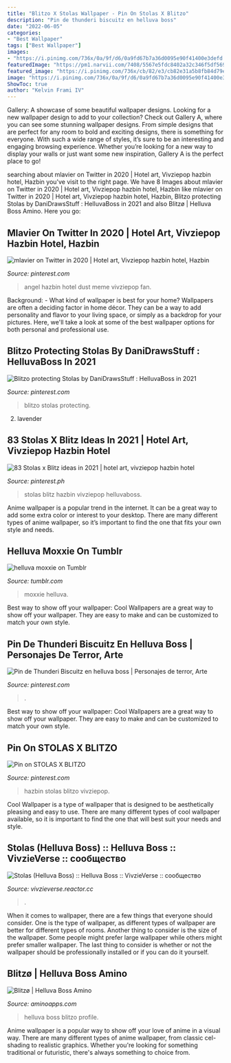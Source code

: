 ```yaml
---
title: "Blitzo X Stolas Wallpaper - Pin On Stolas X Blitzo"
description: "Pin de thunderi biscuitz en helluva boss"
date: "2022-06-05"
categories:
- "Best Wallpaper"
tags: ["Best Wallpaper"]
images:
- "https://i.pinimg.com/736x/0a/9f/d6/0a9fd67b7a36d0095e90f41400e3defd.jpg"
featuredImage: "https://pm1.narvii.com/7408/5567e5fdc8402a32c346f5df5693211895133989r1-694-694v2_hq.jpg"
featured_image: "https://i.pinimg.com/736x/cb/82/e3/cb82e31a5b8fb84d79e88a9c90eea14d.jpg"
image: "https://i.pinimg.com/736x/0a/9f/d6/0a9fd67b7a36d0095e90f41400e3defd.jpg"
ShowToc: true
author: "Kelvin Frami IV"
---
```



Gallery: A showcase of some beautiful wallpaper designs.
Looking for a new wallpaper design to add to your collection? Check out Gallery A, where you can see some stunning wallpaper designs. From simple designs that are perfect for any room to bold and exciting designs, there is something for everyone. With such a wide range of styles, it’s sure to be an interesting and engaging browsing experience. Whether you’re looking for a new way to display your walls or just want some new inspiration, Gallery A is the perfect place to go!
		
		
		
		
		
		
		
	

		
searching about mlavier on Twitter in 2020 | Hotel art, Vivziepop hazbin hotel, Hazbin you've visit to the right page. We have 8 Images about mlavier on Twitter in 2020 | Hotel art, Vivziepop hazbin hotel, Hazbin like mlavier on Twitter in 2020 | Hotel art, Vivziepop hazbin hotel, Hazbin, Blitzo protecting Stolas by DaniDrawsStuff : HelluvaBoss in 2021 and also Blitzø | Helluva Boss Amino. Here you go:
		
    
## Mlavier On Twitter In 2020 | Hotel Art, Vivziepop Hazbin Hotel, Hazbin

<img loading=lazy src="https://i.pinimg.com/736x/cb/82/e3/cb82e31a5b8fb84d79e88a9c90eea14d.jpg" onerror="this.onerror=null;this.src='https://tse3.mm.bing.net/th?id=OIP.nrspZvz0ynA81UrSvzFBAgHaGt&amp;pid=15.1';" alt="mlavier on Twitter in 2020 | Hotel art, Vivziepop hazbin hotel, Hazbin">

_Source: pinterest.com_

>angel hazbin hotel dust meme vivziepop fan. 

	

Background: - What kind of wallpaper is best for your home?
Wallpapers are often a deciding factor in home décor. They can be a way to add personality and flavor to your living space, or simply as a backdrop for your pictures. Here, we'll take a look at some of the best wallpaper options for both personal and professional use.

    
## Blitzo Protecting Stolas By DaniDrawsStuff : HelluvaBoss In 2021

<img loading=lazy src="https://i.pinimg.com/736x/f0/f9/93/f0f9935272f8858545c0d7d81a162e33.jpg" onerror="this.onerror=null;this.src='https://tse3.mm.bing.net/th?id=OIP.oQeMLfdMk4zvGJA6Lwlb4gHaHa&amp;pid=15.1';" alt="Blitzo protecting Stolas by DaniDrawsStuff : HelluvaBoss in 2021">

_Source: pinterest.com_

>blitzo stolas protecting. 

	

2. lavender 

    
## 83 Stolas X Blitz Ideas In 2021 | Hotel Art, Vivziepop Hazbin Hotel

<img loading=lazy src="https://i.pinimg.com/474x/ef/d7/fd/efd7fd9da3eec5058a83eb9a31c0cf5b.jpg" onerror="this.onerror=null;this.src='https://tse3.mm.bing.net/th?id=OIP.OXIQLJQalaq4woWpCfmWiAAAAA&amp;pid=15.1';" alt="83 Stolas x Blitz ideas in 2021 | hotel art, vivziepop hazbin hotel">

_Source: pinterest.ph_

>stolas blitz hazbin vivziepop helluvaboss. 

	

Anime wallpaper is a popular trend in the internet. It can be a great way to add some extra color or interest to your desktop. There are many different types of anime wallpaper, so it’s important to find the one that fits your own style and needs.

    
## Helluva Moxxie On Tumblr

<img loading=lazy src="https://66.media.tumblr.com/d36c1d0553bd04e316ce987359e0fbed/75b9e91aa5d48d90-da/s640x960/094d2458d2522f2254842da6a076c98d7de8813e.png" onerror="this.onerror=null;this.src='https://tse1.mm.bing.net/th?id=OIP.tGUzWnIdKd3-Q91kyoqE8wHaLN&amp;pid=15.1';" alt="helluva moxxie on Tumblr">

_Source: tumblr.com_

>moxxie helluva. 

	

Best way to show off your wallpaper:
Cool Wallpapers are a great way to show off your wallpaper. They are easy to make and can be customized to match your own style.

    
## Pin De Thunderi Biscuitz En Helluva Boss | Personajes De Terror, Arte

<img loading=lazy src="https://i.pinimg.com/736x/0a/9f/d6/0a9fd67b7a36d0095e90f41400e3defd.jpg" onerror="this.onerror=null;this.src='https://tse2.mm.bing.net/th?id=OIP.79Qgmxg44e5PTLE68MdTsgHaIV&amp;pid=15.1';" alt="Pin de Thunderi Biscuitz en helluva boss | Personajes de terror, Arte">

_Source: pinterest.com_

>. 

	

Best way to show off your wallpaper:
Cool Wallpapers are a great way to show off your wallpaper. They are easy to make and can be customized to match your own style.

    
## Pin On STOLAS X BLITZO

<img loading=lazy src="https://i.pinimg.com/736x/ae/dc/a2/aedca2ec03a69782cf825f654ab64491.jpg" onerror="this.onerror=null;this.src='https://tse1.mm.bing.net/th?id=OIP.Nd1DPQfQ_YxatEHuUC_EvAHaJQ&amp;pid=15.1';" alt="Pin on STOLAS X BLITZO">

_Source: pinterest.com_

>hazbin stolas blitzo vivziepop. 

	

Cool Wallpaper is a type of wallpaper that is designed to be aesthetically pleasing and easy to use. There are many different types of cool wallpaper available, so it is important to find the one that will best suit your needs and style.

    
## Stolas (Helluva Boss) :: Helluva Boss :: VivzieVerse :: сообщество

<img loading=lazy src="http://img0.reactor.cc/pics/post/full/Helluva-Boss-VivzieVerse-фэндомы-Blitzo-5888688.jpeg" onerror="this.onerror=null;this.src='https://tse2.mm.bing.net/th?id=OIP.8GL4Fk59aUztppxXkkDuIwHaJb&amp;pid=15.1';" alt="Stolas (Helluva Boss) :: Helluva Boss :: VivzieVerse :: сообщество">

_Source: vivzieverse.reactor.cc_

>. 

	

When it comes to wallpaper, there are a few things that everyone should consider. One is the type of wallpaper, as different types of wallpaper are better for different types of rooms. Another thing to consider is the size of the wallpaper. Some people might prefer large wallpaper while others might prefer smaller wallpaper. The last thing to consider is whether or not the wallpaper should be professionally installed or if you can do it yourself.

    
## Blitzø | Helluva Boss Amino

<img loading=lazy src="https://pm1.narvii.com/7408/5567e5fdc8402a32c346f5df5693211895133989r1-694-694v2_hq.jpg" onerror="this.onerror=null;this.src='https://tse4.mm.bing.net/th?id=OIP.VPJOq23jw04H7oaXwGANogHaHa&amp;pid=15.1';" alt="Blitzø | Helluva Boss Amino">

_Source: aminoapps.com_

>helluva boss blitzo profile. 

	

Anime wallpaper is a popular way to show off your love of anime in a visual way. There are many different types of anime wallpaper, from classic cel-shading to realistic graphics. Whether you're looking for something traditional or futuristic, there's always something to choice from.

